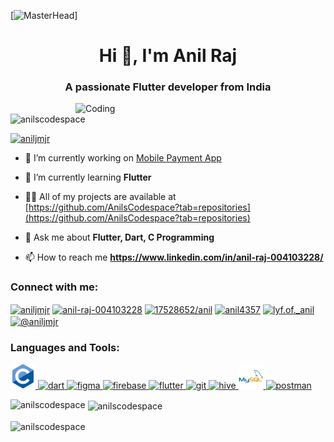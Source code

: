 [![MasterHead](https://1.bp.blogspot.com/-7A4WynwLsMw/XbBpCXG8fHI/AAAAAAAAMt4/uOa1bpLskYgrwGbllhSu2SDj_Mig8SXJQCLcBGAsYHQ/s1600/2000_600px.gif)]
<h1 align="center">Hi 👋, I'm Anil Raj</h1>
<h3 align="center">A passionate Flutter developer from India</h3>
<img align="right" alt="Coding" width="400" src="https://cdn.dribbble.com/users/1162077/screenshots/3848914/programmer.gif)">


<p align="left"> <img src="https://komarev.com/ghpvc/?username=anilscodespace&label=Profile%20views&color=0e75b6&style=flat" alt="anilscodespace" /> </p>

<p align="left"> <a href="https://twitter.com/aniljmjr" target="blank"><img src="https://img.shields.io/twitter/follow/aniljmjr?logo=twitter&style=for-the-badge" alt="aniljmjr" /></a> </p>

- 🔭 I’m currently working on [Mobile Payment App](https://github.com/AnilsCodespace/Mobile-Payment-App.git)

- 🌱 I’m currently learning **Flutter**

- 👨‍💻 All of my projects are available at [https://github.com/AnilsCodespace?tab=repositories](https://github.com/AnilsCodespace?tab=repositories)

- 💬 Ask me about **Flutter, Dart, C Programming**

- 📫 How to reach me **https://www.linkedin.com/in/anil-raj-004103228/**

<h3 align="left">Connect with me:</h3>
<p align="left">
<a href="https://twitter.com/aniljmjr" target="blank"><img align="center" src="https://raw.githubusercontent.com/rahuldkjain/github-profile-readme-generator/master/src/images/icons/Social/twitter.svg" alt="aniljmjr" height="30" width="40" /></a>
<a href="https://linkedin.com/in/anil-raj-004103228" target="blank"><img align="center" src="https://raw.githubusercontent.com/rahuldkjain/github-profile-readme-generator/master/src/images/icons/Social/linked-in-alt.svg" alt="anil-raj-004103228" height="30" width="40" /></a>
<a href="https://stackoverflow.com/users/17528652/anil" target="blank"><img align="center" src="https://raw.githubusercontent.com/rahuldkjain/github-profile-readme-generator/master/src/images/icons/Social/stack-overflow.svg" alt="17528652/anil" height="30" width="40" /></a>
<a href="https://fb.com/anil4357" target="blank"><img align="center" src="https://raw.githubusercontent.com/rahuldkjain/github-profile-readme-generator/master/src/images/icons/Social/facebook.svg" alt="anil4357" height="30" width="40" /></a>
<a href="https://instagram.com/lyf.of._anil" target="blank"><img align="center" src="https://raw.githubusercontent.com/rahuldkjain/github-profile-readme-generator/master/src/images/icons/Social/instagram.svg" alt="lyf.of._anil" height="30" width="40" /></a>
<a href="https://medium.com/@aniljmjr" target="blank"><img align="center" src="https://raw.githubusercontent.com/rahuldkjain/github-profile-readme-generator/master/src/images/icons/Social/medium.svg" alt="@aniljmjr" height="30" width="40" /></a>
</p>

<h3 align="left">Languages and Tools:</h3>
<p align="left"> <a href="https://www.cprogramming.com/" target="_blank" rel="noreferrer"> <img src="https://raw.githubusercontent.com/devicons/devicon/master/icons/c/c-original.svg" alt="c" width="40" height="40"/> </a> <a href="https://dart.dev" target="_blank" rel="noreferrer"> <img src="https://www.vectorlogo.zone/logos/dartlang/dartlang-icon.svg" alt="dart" width="40" height="40"/> </a> <a href="https://www.figma.com/" target="_blank" rel="noreferrer"> <img src="https://www.vectorlogo.zone/logos/figma/figma-icon.svg" alt="figma" width="40" height="40"/> </a> <a href="https://firebase.google.com/" target="_blank" rel="noreferrer"> <img src="https://www.vectorlogo.zone/logos/firebase/firebase-icon.svg" alt="firebase" width="40" height="40"/> </a> <a href="https://flutter.dev" target="_blank" rel="noreferrer"> <img src="https://www.vectorlogo.zone/logos/flutterio/flutterio-icon.svg" alt="flutter" width="40" height="40"/> </a> <a href="https://git-scm.com/" target="_blank" rel="noreferrer"> <img src="https://www.vectorlogo.zone/logos/git-scm/git-scm-icon.svg" alt="git" width="40" height="40"/> </a> <a href="https://hive.apache.org/" target="_blank" rel="noreferrer"> <img src="https://www.vectorlogo.zone/logos/apache_hive/apache_hive-icon.svg" alt="hive" width="40" height="40"/> </a> <a href="https://www.mysql.com/" target="_blank" rel="noreferrer"> <img src="https://raw.githubusercontent.com/devicons/devicon/master/icons/mysql/mysql-original-wordmark.svg" alt="mysql" width="40" height="40"/> </a> <a href="https://postman.com" target="_blank" rel="noreferrer"> <img src="https://www.vectorlogo.zone/logos/getpostman/getpostman-icon.svg" alt="postman" width="40" height="40"/> </a> </p>

<p><img align="left" src="https://github-readme-stats.vercel.app/api/top-langs?username=anilscodespace&show_icons=true&locale=en&layout=compact" alt="anilscodespace" /></p>

<p>&nbsp;<img align="center" src="https://github-readme-stats.vercel.app/api?username=anilscodespace&show_icons=true&locale=en" alt="anilscodespace" /></p>

<p><img align="center" src="https://github-readme-streak-stats.herokuapp.com/?user=anilscodespace&" alt="anilscodespace" /></p>
